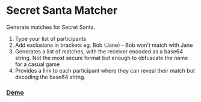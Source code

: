 # Secret Santa Matcher

Generate matches for Secret Santa.

1. Type your list of participants
2. Add exclusions in brackets eg. Bob (Jane) - Bob won't match with Jane
3. Generates a list of matches, with the receiver encoded as a base64 string. Not the most secure format but enough to obfuscate the name for a casual game
4. Provides a link to each participant where they can reveal their match but decoding the base64 string.

### [Demo](https://santas.surge.sh)
